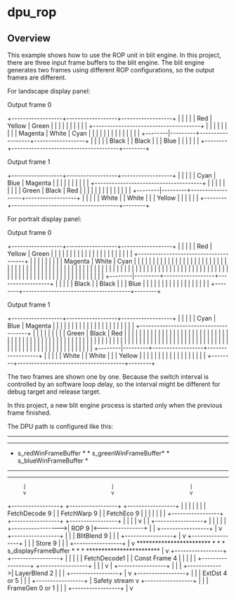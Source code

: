 # dpu_rop

## Overview

This example shows how to use the ROP unit in blit engine. In this project,
there are three input frame buffers to the blit engine. The blit engine
generates two frames using different ROP configurations, so the output frames
are different.

For landscape display panel:

Output frame 0

  +------------------+------------------+------------------+
  |                  |                  |                  |
  |   Red            |    Yellow        |      Green       |
  |                  |                  |                  |
  |                  |                  |                  |
  |        +--------------------------------------+        |
  |        |         |                  |         |        |
  |        | Magenta |    White         |  Cyan   |        |
  |        |         |                  |         |        |
  |        |         |                  |         |        |
  +--------|---------+------------------+------------------+
  |        |                                      |        |
  | Black  |                                      | Black  |
  |        |              Blue                    |        |
  |        |                                      |        |
  +--------+--------------------------------------+--------+


Output frame 1

  +------------------+------------------+------------------+
  |                  |                  |                  |
  |   Cyan           |    Blue          |    Magenta       |
  |                  |                  |                  |
  |                  |                  |                  |
  |        +--------------------------------------+        |
  |        |         |                  |         |        |
  |        |  Green  |    Black         |  Red    |        |
  |        |         |                  |         |        |
  |        |         |                  |         |        |
  +--------|---------+------------------+------------------+
  |        |                                      |        |
  | White  |                                      | White  |
  |        |              Yellow                  |        |
  |        |                                      |        |
  +--------+--------------------------------------+--------+

For portrait display panel:

Output frame 0

  +------------------+------------------+------------------+
  |                  |                  |                  |
  |   Red            |    Yellow        |      Green       |
  |                  |                  |                  |
  |                  |                  |                  |
  |                  |                  |                  |
  |                  |                  |                  |
  |                  |                  |                  |
  |        +--------------------------------------+        |
  |        |         |                  |         |        |
  |        | Magenta |    White         |  Cyan   |        |
  |        |         |                  |         |        |
  |        |         |                  |         |        |
  |        |         |                  |         |        |
  |        |         |                  |         |        |
  |        |         |                  |         |        |
  |        |         |                  |         |        |
  |        |         |                  |         |        |
  |        |         |                  |         |        |
  |        |         |                  |         |        |
  |        |         |                  |         |        |
  |        |         |                  |         |        |
  |        |         |                  |         |        |
  |        |         |                  |         |        |
  |        |         |                  |         |        |
  |        |         |                  |         |        |
  |        |         |                  |         |        |
  |        |         |                  |         |        |
  |        |         |                  |         |        |
  +--------|---------+------------------+------------------+
  |        |                                      |        |
  | Black  |                                      | Black  |
  |        |              Blue                    |        |
  |        |                                      |        |
  |        |                                      |        |
  |        |                                      |        |
  |        |                                      |        |
  +--------+--------------------------------------+--------+


Output frame 1

  +------------------+------------------+------------------+
  |                  |                  |                  |
  |   Cyan           |    Blue          |    Magenta       |
  |                  |                  |                  |
  |                  |                  |                  |
  |                  |                  |                  |
  |                  |                  |                  |
  |                  |                  |                  |
  |        +--------------------------------------+        |
  |        |         |                  |         |        |
  |        |  Green  |    Black         |  Red    |        |
  |        |         |                  |         |        |
  |        |         |                  |         |        |
  |        |         |                  |         |        |
  |        |         |                  |         |        |
  |        |         |                  |         |        |
  |        |         |                  |         |        |
  |        |         |                  |         |        |
  |        |         |                  |         |        |
  |        |         |                  |         |        |
  |        |         |                  |         |        |
  |        |         |                  |         |        |
  |        |         |                  |         |        |
  |        |         |                  |         |        |
  |        |         |                  |         |        |
  |        |         |                  |         |        |
  |        |         |                  |         |        |
  |        |         |                  |         |        |
  |        |         |                  |         |        |
  +--------|---------+------------------+------------------+
  |        |                                      |        |
  | White  |                                      | White  |
  |        |              Yellow                  |        |
  |        |                                      |        |
  |        |                                      |        |
  |        |                                      |        |
  |        |                                      |        |
  +--------+--------------------------------------+--------+

The two frames are shown one by one. Because the switch interval
is controlled by an software loop delay, so the interval might be different
for debug target and release target.

In this project, a new blit engine process is started only when the previous
frame finished.

The DPU path is configured like this:


************************   ************************  ************************
*                      *   *                      *  *                      *
* s_redWinFrameBuffer  *   * s_greenWinFrameBuffer*  * s_blueWinFrameBuffer *
*                      *   *                      *  *                      *
************************   ************************  ************************
         |                           |                        |
         v                           v                        v
  +-----------------+       +-----------------+        +-----------------+
  |                 |       |                 |        |                 |
  |  FetchDecode 9  |       |   FetchWarp 9   |        |    FetchEco 9   |
  |                 |       |                 |        |                 |
  +-----------------+       +-----------------+        +-----------------+
        |                           |                         |
        |                           v                         |
        |                  +-----------------+                |
        |                  |                 |                |
        +----------------->|      ROP 9      |<---------------+
                           |                 |
                           +-----------------+
                                    |
                                    v
                           +-----------------+
                           |                 |
                           |   BlitBlend 9   |
                           |                 |
                           +-----------------+
                                    |
                                    v
                           +-----------------+
                           |                 |
                           |     Store 9     |
                           |                 |
                           +-----------------+
                                    |
                                    v
                        ************************
                        *                      *
                        * s_displayFrameBuffer *
                        *                      *
                        ************************
                                    |
                                    v
                            +-----------------+   +-----------------+
                            |                 |   |                 |
                            |   FetchDecode1  |   |  Const Frame 4  |
                            |                 |   |                 |
                            +-----------------+   +-----------------+
                                    |                      |
                                    |                      v
                                    |             +-----------------+
                                    |             |                 |
                                    +------------>|   LayerBlend 2  |
                                                  |                 |
                                                  +-----------------+
                                                           |
                                                           v
                                                  +-----------------+
                                                  |                 |
                                                  |  ExtDst 4 or 5  |
                                                  |                 |
                                                  +-----------------+
                                                           |       Safety stream
                                                           v
                                                  +-----------------+
                                                  |                 |
                                                  | FrameGen 0 or 1 |
                                                  |                 |
                                                  +-----------------+
                                                           |
                                                           v
